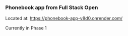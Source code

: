 ### Phonebook app from Full Stack Open

Located at:
https://phonebook-app-v8d0.onrender.com/

Currently in Phase 1